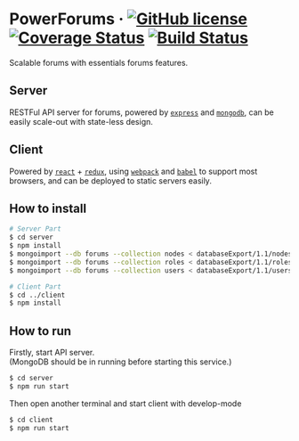 # PowerForums &middot; [![GitHub license](https://img.shields.io/badge/license-MIT-blue.svg)](https://github.com/ratchetcloud/powerforums/blob/master/LICENSE) [![Coverage Status](https://coveralls.io/repos/github/ratchetcloud/powerforums/badge.svg?branch=dev-ys)](https://coveralls.io/github/ratchetcloud/powerforums?branch=dev-ys)  [![Build Status](https://travis-ci.org/ratchetcloud/powerforums.svg)](https://travis-ci.org/ratchetcloud/powerforums) 

Scalable forums with essentials forums features.


## Server
RESTFul API server for forums,
powered by [`express`](http://expressjs.com/) and [`mongodb`](https://www.mongodb.com/),
can be easily scale-out with state-less design.


## Client
Powered by [`react`](https://reactjs.org/) + [`redux`](https://redux.js.org/),
using [`webpack`](https://webpack.js.org/) and [`babel`](https://babeljs.io/) to support most browsers,
and can be deployed to static servers easily.


## How to install

```bash
# Server Part
$ cd server
$ npm install 
$ mongoimport --db forums --collection nodes < databaseExport/1.1/nodes.json
$ mongoimport --db forums --collection roles < databaseExport/1.1/roles.json
$ mongoimport --db forums --collection users < databaseExport/1.1/users.json

# Client Part
$ cd ../client
$ npm install 
```

## How to run
Firstly, start API server.  
(MongoDB should be in running before starting this service.)

```bash
$ cd server
$ npm run start
```

Then open another terminal and start client with develop-mode

```bash
$ cd client
$ npm run start
```
